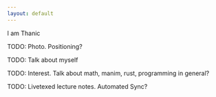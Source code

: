 ```yaml
---
layout: default
---
```

I am Thanic

TODO: Photo. Positioning?

TODO: Talk about myself

TODO: Interest. Talk about math, manim, rust, programming in general?

TODO: Livetexed lecture notes. Automated Sync?

